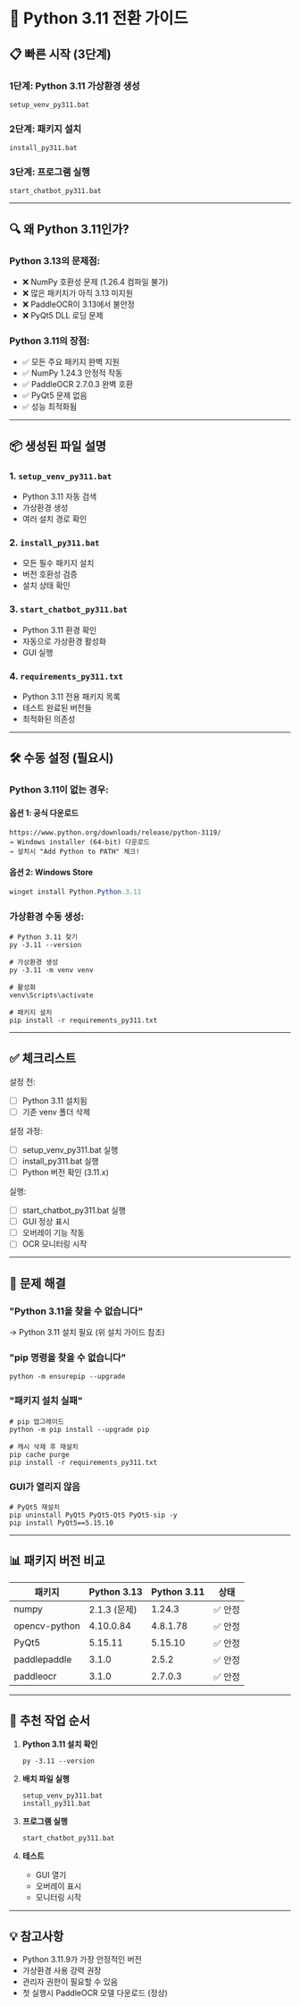# 🐍 Python 3.11 전환 가이드

## 📋 빠른 시작 (3단계)

### 1단계: Python 3.11 가상환경 생성
```batch
setup_venv_py311.bat
```

### 2단계: 패키지 설치
```batch
install_py311.bat
```

### 3단계: 프로그램 실행
```batch
start_chatbot_py311.bat
```

---

## 🔍 왜 Python 3.11인가?

### Python 3.13의 문제점:
- ❌ NumPy 호환성 문제 (1.26.4 컴파일 불가)
- ❌ 많은 패키지가 아직 3.13 미지원
- ❌ PaddleOCR이 3.13에서 불안정
- ❌ PyQt5 DLL 로딩 문제

### Python 3.11의 장점:
- ✅ 모든 주요 패키지 완벽 지원
- ✅ NumPy 1.24.3 안정적 작동
- ✅ PaddleOCR 2.7.0.3 완벽 호환
- ✅ PyQt5 문제 없음
- ✅ 성능 최적화됨

---

## 📦 생성된 파일 설명

### 1. `setup_venv_py311.bat`
- Python 3.11 자동 검색
- 가상환경 생성
- 여러 설치 경로 확인

### 2. `install_py311.bat`
- 모든 필수 패키지 설치
- 버전 호환성 검증
- 설치 상태 확인

### 3. `start_chatbot_py311.bat`
- Python 3.11 환경 확인
- 자동으로 가상환경 활성화
- GUI 실행

### 4. `requirements_py311.txt`
- Python 3.11 전용 패키지 목록
- 테스트 완료된 버전들
- 최적화된 의존성

---

## 🛠️ 수동 설정 (필요시)

### Python 3.11이 없는 경우:

#### 옵션 1: 공식 다운로드
```
https://www.python.org/downloads/release/python-3119/
→ Windows installer (64-bit) 다운로드
→ 설치시 "Add Python to PATH" 체크!
```

#### 옵션 2: Windows Store
```powershell
winget install Python.Python.3.11
```

### 가상환경 수동 생성:
```batch
# Python 3.11 찾기
py -3.11 --version

# 가상환경 생성
py -3.11 -m venv venv

# 활성화
venv\Scripts\activate

# 패키지 설치
pip install -r requirements_py311.txt
```

---

## ✅ 체크리스트

설정 전:
- [ ] Python 3.11 설치됨
- [ ] 기존 venv 폴더 삭제

설정 과정:
- [ ] setup_venv_py311.bat 실행
- [ ] install_py311.bat 실행
- [ ] Python 버전 확인 (3.11.x)

실행:
- [ ] start_chatbot_py311.bat 실행
- [ ] GUI 정상 표시
- [ ] 오버레이 기능 작동
- [ ] OCR 모니터링 시작

---

## 🚨 문제 해결

### "Python 3.11을 찾을 수 없습니다"
→ Python 3.11 설치 필요 (위 설치 가이드 참조)

### "pip 명령을 찾을 수 없습니다"
```batch
python -m ensurepip --upgrade
```

### "패키지 설치 실패"
```batch
# pip 업그레이드
python -m pip install --upgrade pip

# 캐시 삭제 후 재설치
pip cache purge
pip install -r requirements_py311.txt
```

### GUI가 열리지 않음
```batch
# PyQt5 재설치
pip uninstall PyQt5 PyQt5-Qt5 PyQt5-sip -y
pip install PyQt5==5.15.10
```

---

## 📊 패키지 버전 비교

| 패키지 | Python 3.13 | Python 3.11 | 상태 |
|--------|------------|-------------|------|
| numpy | 2.1.3 (문제) | 1.24.3 | ✅ 안정 |
| opencv-python | 4.10.0.84 | 4.8.1.78 | ✅ 안정 |
| PyQt5 | 5.15.11 | 5.15.10 | ✅ 안정 |
| paddlepaddle | 3.1.0 | 2.5.2 | ✅ 안정 |
| paddleocr | 3.1.0 | 2.7.0.3 | ✅ 안정 |

---

## 🎯 추천 작업 순서

1. **Python 3.11 설치 확인**
   ```batch
   py -3.11 --version
   ```

2. **배치 파일 실행**
   ```batch
   setup_venv_py311.bat
   install_py311.bat
   ```

3. **프로그램 실행**
   ```batch
   start_chatbot_py311.bat
   ```

4. **테스트**
   - GUI 열기
   - 오버레이 표시
   - 모니터링 시작

---

## 💡 참고사항

- Python 3.11.9가 가장 안정적인 버전
- 가상환경 사용 강력 권장
- 관리자 권한이 필요할 수 있음
- 첫 실행시 PaddleOCR 모델 다운로드 (정상)
